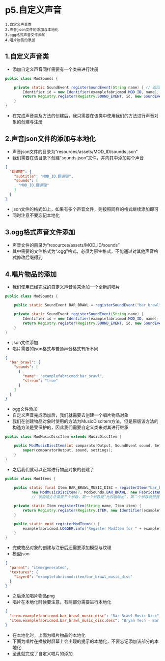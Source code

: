 # p5.自定义声音

    1.自定义声音类
    2.声音json文件的添加与本地化
    3.ogg格式声音文件添加
    4.唱片物品的添加

## 1.自定义声音类
- 添加自定义声音同样需要有一个类来进行注册
```java
public class ModSounds {

    private static SoundEvent registerSoundEvent(String name) { // 返回值为SoundEvent的方法
        Identifier id = new Identifier(examplefabricmod.MOD_ID, name);
        return Registry.register(Registry.SOUND_EVENT, id, new SoundEvent(id)); // 返回一个SoundEvent事件注册
    }
}
```
- 在完成声音类及方法的创建后，我只需要在该类中使用我们的方法进行声音对象的创建与注册


## 2.声音json文件的添加与本地化
- 声音json文件的目录为“resources/assets/MOD_ID/sounds.json”
- 我们需要在该目录下创建“sounds.json”文件，并向其中添加每个声音
```json
{
  "翻译键": {
    "subtitle": "MOD_ID.翻译键",
    "sounds": [
      "MOD_ID.翻译键"
    ]
  }
}
```
- json文件的格式如上，如果有多个声音文件，则按照同样的格式继续添加即可
- 同时注意不要忘记本地化


## 3.ogg格式声音文件添加
- 声音文件的目录为“resources/assets/MOD_ID/sounds”
- 其中需要的文件格式为“.ogg”格式，必须为原生格式，不能通过对其他声音格式修改后缀得到


## 4.唱片物品的添加
- 我们使用已经完成的自定义声音类来添加一个全新的唱片
```java
public class ModSounds {

    public static SoundEvent BAR_BRAWL = registerSoundEvent("bar_brawl"); // 创建一个声音事件对象

    private static SoundEvent registerSoundEvent(String name) {
        Identifier id = new Identifier(examplefabricmod.MOD_ID, name);
        return Registry.register(Registry.SOUND_EVENT, id, new SoundEvent(id));
    }
}
```
- json文件添加
- 唱片需要的json格式与普通声音格式有所不同
```json
{
  "bar_brawl": {
    "sounds": [
      {
        "name": "examplefabricmod:bar_brawl",
        "stream": "true"
      }
    ]
  }
}
```
- ogg文件添加
- 自定义声音完成添加后，我们就需要去创建一个唱片物品对象
- 我们在创建物品对象时使用的方法为MusicDiscItem方法，但是原版该方法的构造方法是受保护的，因此我们需要自定义类来对其进行继承
```java
public class ModMusicDiscItem extends MusicDiscItem {

    public ModMusicDiscItem(int comparatorOutput, SoundEvent sound, Settings settings) {
        super(comparatorOutput, sound, settings);
    }
}

```
- 之后我们就可以正常进行物品对象的创建了
```java
public class ModItems {
    
    public static final Item BAR_BRAWL_MUSIC_DISC = registerItem("bar_brawl_music_disc",
            new ModMusicDiscItem(7, ModSounds.BAR_BRAWL, new FabricItemSettings().group(ModItemGroup.LOSTsMOD).maxCount(1)));
            // 该构造方法需要三个参数，第一个参数是“比较器输出”，第二个参数就是我们的声音对象，第三个参数为Settings参数

    private static Item registerItem(String name, Item item) {
        return Registry.register(Registry.ITEM, new Identifier(examplefabricmod.MOD_ID, name), item);
    }

    public static void registerModItems() {
        examplefabricmod.LOGGER.info("Register ModItem for " + examplefabricmod.MOD_ID);
    }
}
```
- 完成物品对象的创建与注册后还需要添加模型与纹理
- 模型json
```json
{
  "parent": "item/generated",
  "textures": {
    "layer0": "examplefabricmod:item/bar_brawl_music_disc"
  }
}
```
- 之后添加唱片物品png
- 唱片在本地化时候要注意，有两部分需要进行本地化

```json
{
  "item.examplefabricmod.bar_brawl_music_disc": "Bar Brawl Music Disc",
  "item.examplefabricmod.bar_brawl_music_disc.desc": "Bryan Tech - Bar Brawl(CC0)"
}
```
- 在本地化时，上面为唱片物品的本地化
- 下面为唱片在播放时屏幕上会出现的提示的本地化，不要忘记添加该部分的本地化
- 至此就完成了自定义唱片的添加

